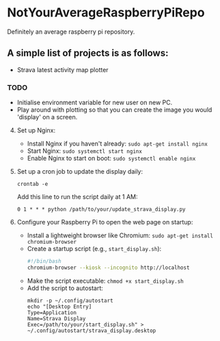 # NotYourAverageRaspberryPiRepo
Definitely an average raspberry pi repository.

## A simple list of projects is as follows:
- Strava latest activity map plotter

### TODO
- Initialise environment variable for new user on new PC.
- Play around with plotting so that you can create the image you would 'display' on a screen.

4. Set up Nginx:
   - Install Nginx if you haven't already: `sudo apt-get install nginx`
   - Start Nginx: `sudo systemctl start nginx`
   - Enable Nginx to start on boot: `sudo systemctl enable nginx`

5. Set up a cron job to update the display daily:
   ```
   crontab -e
   ```
   Add this line to run the script daily at 1 AM:
   ```
   0 1 * * * python /path/to/your/update_strava_display.py
   ```

6. Configure your Raspberry Pi to open the web page on startup:
   - Install a lightweight browser like Chromium: `sudo apt-get install chromium-browser`
   - Create a startup script (e.g., `start_display.sh`):
     ```bash
     #!/bin/bash
     chromium-browser --kiosk --incognito http://localhost
     ```
   - Make the script executable: `chmod +x start_display.sh`
   - Add the script to autostart:
     ```
     mkdir -p ~/.config/autostart
     echo "[Desktop Entry]
     Type=Application
     Name=Strava Display
     Exec=/path/to/your/start_display.sh" > ~/.config/autostart/strava_display.desktop
     ```